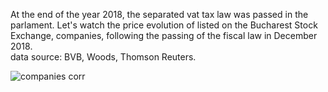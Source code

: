 At the end of the year 2018, the separated vat tax law was passed in the parlament. Let's watch the price evolution of listed on the Bucharest Stock Exchange, companies, following the passing of the fiscal law in December 2018.  
data source: BVB, Woods, Thomson Reuters.

![companies corr](https://user-images.githubusercontent.com/47668423/98466930-ded0b280-21d2-11eb-882b-e81ecc28942f.png)
